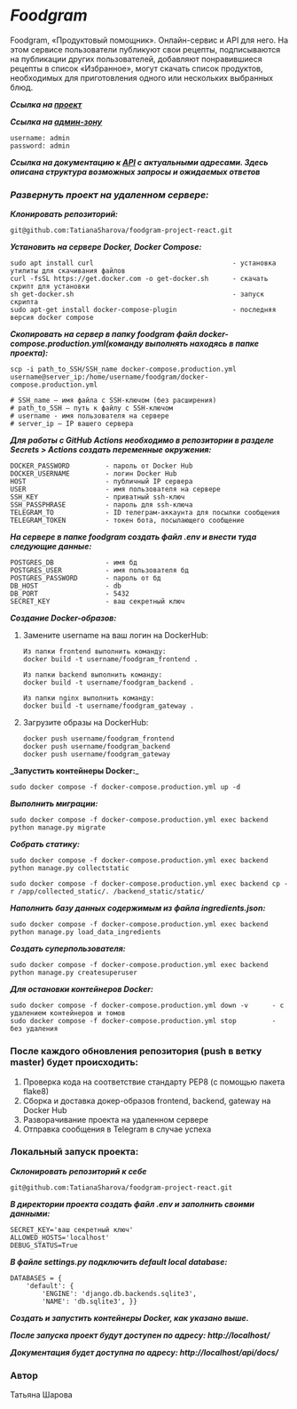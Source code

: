 # **_Foodgram_**
Foodgram, «Продуктовый помощник». Онлайн-сервис и API для него. На этом сервисе пользователи публикуют свои рецепты, подписываются на публикации других пользователей, добавляют понравившиеся рецепты в список «Избранное», могут скачать список продуктов, необходимых для приготовления одного или нескольких выбранных блюд.

**_Ссылка на [проект](http://foodgram-study.ddns.net "Гиперссылка к проекту.")_**

**_Ссылка на [админ-зону](http://foodgram-study.ddns.net/admin "Гиперссылка к админке.")_**
```
username: admin
password: admin
```
**_Ссылка на документацию к [API](http://foodgram-study.ddns.net/api/docs/ "Гиперссылка к API.") с актуальными адресами. Здесь описана структура возможных запросы и ожидаемых ответов_**

### _Развернуть проект на удаленном сервере:_

**_Клонировать репозиторий:_**
```
git@github.com:TatianaSharova/foodgram-project-react.git
```
**_Установить на сервере Docker, Docker Compose:_**
```
sudo apt install curl                                   - установка утилиты для скачивания файлов
curl -fsSL https://get.docker.com -o get-docker.sh      - скачать скрипт для установки
sh get-docker.sh                                        - запуск скрипта
sudo apt-get install docker-compose-plugin              - последняя версия docker compose
```
**_Скопировать на сервер в папку foodgram файл docker-compose.production.yml(команду выполнять находясь в папке проекта):_**
```
scp -i path_to_SSH/SSH_name docker-compose.production.yml username@server_ip:/home/username/foodgram/docker-compose.production.yml

# SSH_name — имя файла с SSH-ключом (без расширения)
# path_to_SSH — путь к файлу с SSH-ключом
# username - имя пользователя на сервере
# server_ip — IP вашего сервера
```

**_Для работы с GitHub Actions необходимо в репозитории в разделе Secrets > Actions создать переменные окружения:_**
```
DOCKER_PASSWORD         - пароль от Docker Hub
DOCKER_USERNAME         - логин Docker Hub
HOST                    - публичный IP сервера
USER                    - имя пользователя на сервере
SSH_KEY                 - приватный ssh-ключ
SSH_PASSPHRASE          - пароль для ssh-ключа
TELEGRAM_TO             - ID телеграм-аккаунта для посылки сообщения
TELEGRAM_TOKEN          - токен бота, посылающего сообщение
```
**_На сервере в папке foodgram создать файл .env и внести туда следующие данные:_**
```
POSTGRES_DB             - имя бд
POSTGRES_USER           - имя пользователя бд
POSTGRES_PASSWORD       - пароль от бд
DB_HOST                 - db
DB_PORT                 - 5432
SECRET_KEY              - ваш секретный ключ
```
**_Создание Docker-образов:_**

1.  Замените username на ваш логин на DockerHub:

    ```
    Из папки frontend выполнить команду:
    docker build -t username/foodgram_frontend .

    Из папки backend выполнить команду:
    docker build -t username/foodgram_backend .

    Из папки nginx выполнить команду:
    docker build -t username/foodgram_gateway . 
    ```

2. Загрузите образы на DockerHub:

    ```
    docker push username/foodgram_frontend
    docker push username/foodgram_backend
    docker push username/foodgram_gateway
    ```

**_Запустить контейнеры Docker:**_
```
sudo docker compose -f docker-compose.production.yml up -d
```
**_Выполнить миграции:_**
```
sudo docker compose -f docker-compose.production.yml exec backend python manage.py migrate
```
**_Собрать статику:_**
```
sudo docker compose -f docker-compose.production.yml exec backend python manage.py collectstatic

sudo docker compose -f docker-compose.production.yml exec backend cp -r /app/collected_static/. /backend_static/static/
```
**_Наполнить базу данных содержимым из файла ingredients.json:_**
```
sudo docker compose -f docker-compose.production.yml exec backend python manage.py load_data_ingredients
```
**_Создать суперпользователя:_**
```
sudo docker compose -f docker-compose.production.yml exec backend python manage.py createsuperuser
```
**_Для остановки контейнеров Docker:_**
```
sudo docker compose -f docker-compose.production.yml down -v      - с удалением контейнеров и томов
sudo docker compose -f docker-compose.production.yml stop         - без удаления
```
### После каждого обновления репозитория (push в ветку master) будет происходить:

1. Проверка кода на соответствие стандарту PEP8 (с помощью пакета flake8)
2. Сборка и доставка докер-образов frontend, backend, gateway на Docker Hub
3. Разворачивание проекта на удаленном сервере
4. Отправка сообщения в Telegram в случае успеха

### Локальный запуск проекта:

**_Склонировать репозиторий к себе_**
```
git@github.com:TatianaSharova/foodgram-project-react.git
```

**_В директории проекта создать файл .env и заполнить своими данными:_**
```
SECRET_KEY='ваш секретный ключ'
ALLOWED_HOSTS='localhost'
DEBUG_STATUS=True

```

**_В файле settings.py подключить default local database:_**
```
DATABASES = {
    'default': {
        'ENGINE': 'django.db.backends.sqlite3',
        'NAME': 'db.sqlite3', }}

```

**_Создать и запустить контейнеры Docker, как указано выше._**

**_После запуска проект будут доступен по адресу: http://localhost/_**

**_Документация будет доступна по адресу: http://localhost/api/docs/_**


### Автор
Татьяна Шарова
